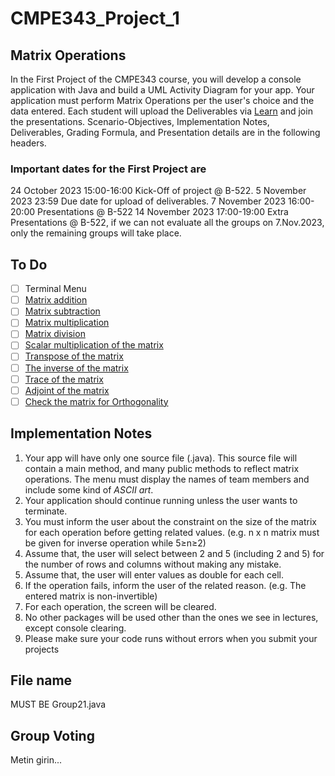# CMPE343_Project_1

## Matrix Operations

In the First Project of the CMPE343 course, you will develop a console application with Java and build a UML Activity Diagram for your app. Your application must perform Matrix Operations per the user's choice and the data entered. Each student will upload the Deliverables via [Learn](learn.khas.edu.tr) and join the presentations. Scenario-Objectives, Implementation Notes, Deliverables, Grading Formula, and Presentation details are in the
following headers.

### Important dates for the First Project are

24 October 2023 15:00-16:00 Kick-Off of project @ B-522.
5 November 2023 23:59 Due date for upload of deliverables.
7 November 2023 16:00-20:00 Presentations @ B-522
14 November 2023 17:00-19:00 Extra Presentations @ B-522, if we can not evaluate all the groups on 7.Nov.2023, only the remaining groups will take place.

## To Do

- [ ] Terminal Menu
- [ ] [Matrix addition](https://www.javatpoint.com/java-program-to-add-two-matrices)
- [ ] [Matrix subtraction](https://www.javatpoint.com/java-program-to-subtract-the-two-matrices)
- [ ] [Matrix multiplication](https://www.javatpoint.com/java-program-to-multiply-two-matrices)
- [ ] [Matrix division](https://www.roseindia.net/java/java-conversion/Dividing-of-two-Matri-in-Java.shtml)
- [ ] [Scalar multiplication of the matrix](https://www.tutorialgateway.org/java-scalar-matrix-multiplication-program/)
- [ ] [Transpose of the matrix](https://www.javatpoint.com/java-program-to-transpose-matrix)
- [ ] [The inverse of the matrix](https://www.geeksforgeeks.org/adjoint-inverse-matrix/)
- [ ] [Trace of the matrix](https://www.javatpoint.com/normal-and-trace-of-a-matrix-in-java)
- [ ] [Adjoint of the matrix](https://www.geeksforgeeks.org/adjoint-inverse-matrix/)
- [ ] [Check the matrix for Orthogonality](https://www.geeksforgeeks.org/check-whether-given-matrix-orthogonal-not/)

## Implementation Notes

1. Your app will have only one source file (.java). This source file will contain a main method, and many public methods to reflect matrix operations.
The menu must display the names of team members and include some kind of *ASCII
art*.
2. Your application should continue running unless the user wants to terminate.
3. You must inform the user about the constraint on the size of the matrix for each operation before getting related values. (e.g. n x n matrix must be given for inverse operation while 5≥n≥2)
4. Assume that, the user will select between 2 and 5 (including 2 and 5) for the number of rows and columns without making any mistake.
5. Assume that, the user will enter values as double for each cell.
6. If the operation fails, inform the user of the related reason. (e.g. The entered matrix is non-invertible)
7. For each operation, the screen will be cleared.
8. No other packages will be used other than the ones we see in lectures, except console clearing.
9. Please make sure your code runs without errors when you submit your projects

## File name

MUST BE Group21.java

## Group Voting

Metin girin...
